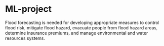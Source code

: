 # ML-project
Flood forecasting is needed for developing appropriate measures to control flood risk, mitigate flood hazard, evacuate people from flood hazard areas, determine insurance premiums, and manage environmental and water resources systems.

